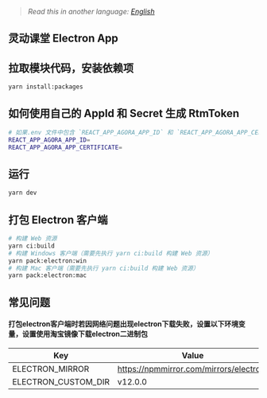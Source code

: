 > _Read this in another language: [English](README.md)_

## 灵动课堂 Electron App

## 拉取模块代码，安装依赖项
```bash
yarn install:packages
```
## 如何使用自己的 AppId 和 Secret 生成 RtmToken

```bash
# 如果.env 文件中包含 `REACT_APP_AGORA_APP_ID` 和 `REACT_APP_AGORA_APP_CERTIFICATE` 配置，客户端会为你自动生成 RTM Token
REACT_APP_AGORA_APP_ID=
REACT_APP_AGORA_APP_CERTIFICATE=
```

## 运行

```bash
yarn dev
```

## 打包 Electron 客户端

```bash
# 构建 Web 资源
yarn ci:build
# 构建 Windows 客户端（需要先执行 yarn ci:build 构建 Web 资源）
yarn pack:electron:win
# 构建 Mac 客户端（需要先执行 yarn ci:build 构建 Web 资源）
yarn pack:electron:mac
```

## 常见问题
#### 打包electron客户端时若因网络问题出现electron下载失败，设置以下环境变量，设置使用淘宝镜像下载electron二进制包
|Key| Value|
|----|--------|
|ELECTRON_MIRROR|https://npmmirror.com/mirrors/electron/|
|ELECTRON_CUSTOM_DIR|v12.0.0|